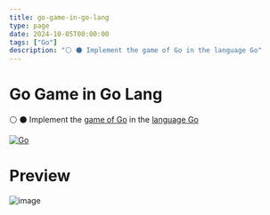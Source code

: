 ```yaml
---
title: go-game-in-go-lang
type: page
date: 2024-10-05T00:00:00
tags: ["Go"]
description: "⚪ ⚫ Implement the game of Go in the language Go"
---
```


# Go Game in Go Lang

⚪ ⚫ Implement the [game of Go](<https://en.wikipedia.org/wiki/Go_(game)>) in the [language Go](https://go.dev/)

[![Go](https://img.shields.io/badge/Go-00ADD8?style=for-the-badge&logo=go&logoColor=white)](https://github.com/JakeRoggenbuck?tab=repositories&q=&type=&language=go&sort=stargazers)

# Preview

![image](https://github.com/user-attachments/assets/d960ce6c-fafe-4e66-bf13-08d0fabecec3)
